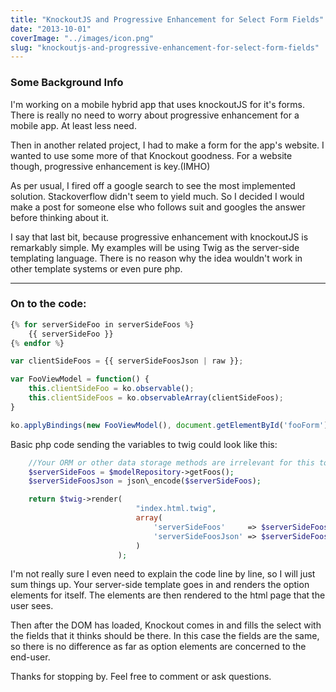 ```yaml
---
title: "KnockoutJS and Progressive Enhancement for Select Form Fields"
date: "2013-10-01"
coverImage: "../images/icon.png"
slug: "knockoutjs-and-progressive-enhancement-for-select-form-fields"
---
```


### Some Background Info

I'm working on a mobile hybrid app that uses knockoutJS for it's forms. There is really no need to worry about progressive enhancement for a mobile app. At least less need.

Then in another related project, I had to make a form for the app's website. I wanted to use some more of that Knockout goodness. For a website though, progressive enhancement is key.(IMHO)

As per usual, I fired off a google search to see the most implemented solution. Stackoverflow didn't seem to yield much. So I decided I would make a post for someone else who follows suit and googles the answer before thinking about it.

I say that last bit, because progressive enhancement with knockoutJS is remarkably simple. My examples will be using Twig as the server-side templating language. There is no reason why the idea wouldn't work in other template systems or even pure php.

---

### On to the code:

```php
{% for serverSideFoo in serverSideFoos %}
    {{ serverSideFoo }}
{% endfor %}
```

```js
var clientSideFoos = {{ serverSideFoosJson | raw }};

var FooViewModel = function() {
    this.clientSideFoo = ko.observable();
    this.clientSideFoos = ko.observableArray(clientSideFoos);
}

ko.applyBindings(new FooViewModel(), document.getElementById('fooForm'));
```

Basic php code sending the variables to twig could look like this:

```php
    //Your ORM or other data storage methods are irrelevant for this to work.
    $serverSideFoos = $modelRepository->getFoos();
    $serverSideFoosJson = json\_encode($serverSideFoos);

    return $twig->render(
                            "index.html.twig",
                            array(
                                'serverSideFoos'     => $serverSideFoos,
                                'serverSideFoosJson' => $serverSideFoosJson
                            )
                        );
```

I'm not really sure I even need to explain the code line by line, so I will just sum things up. Your server-side template goes in and renders the option elements for itself. The elements are then rendered to the html page that the user sees.

Then after the DOM has loaded, Knockout comes in and fills the select with the fields that it thinks should be there. In this case the fields are the same, so there is no difference as far as option elements are concerned to the end-user.

Thanks for stopping by. Feel free to comment or ask questions.
